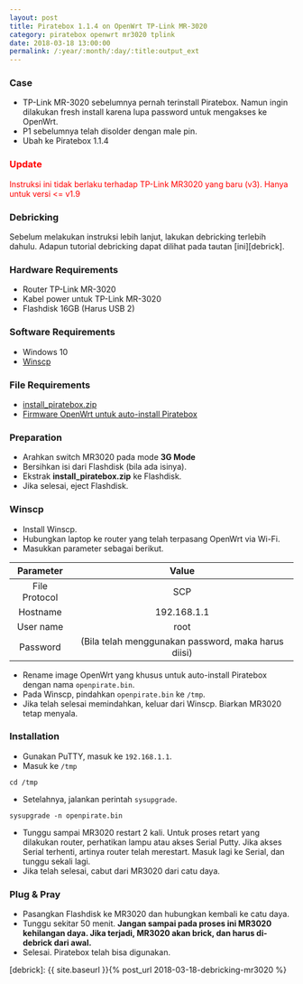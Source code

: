 ```yaml
---
layout: post
title: Piratebox 1.1.4 on OpenWrt TP-Link MR-3020
category: piratebox openwrt mr3020 tplink
date: 2018-03-18 13:00:00
permalink: /:year/:month/:day/:title:output_ext
---
```

### Case
* TP-Link MR-3020 sebelumnya pernah terinstall Piratebox. Namun ingin dilakukan fresh install karena lupa password untuk mengakses ke OpenWrt.
* P1 sebelumnya telah disolder dengan male pin.
* Ubah ke Piratebox 1.1.4

### <span style="color:red"> Update<span>
<span style="color:red"> Instruksi ini tidak berlaku terhadap TP-Link MR3020 yang baru (v3). Hanya untuk versi <= v1.9<span>

### Debricking
Sebelum melakukan instruksi lebih lanjut, lakukan debricking terlebih dahulu. Adapun tutorial debricking dapat dilihat pada tautan [ini][debrick].

### Hardware Requirements
* Router TP-Link MR-3020
* Kabel power untuk TP-Link MR-3020
* Flashdisk 16GB (Harus USB 2)

### Software Requirements
* Windows 10
* [Winscp](https://winscp.net/eng/download.php)

### File Requirements
* [install_piratebox.zip](http://stable.openwrt.piratebox.de/auto/install_piratebox.zip)
* [Firmware OpenWrt untuk auto-install Piratebox](http://stable.openwrt.piratebox.de/auto/openwrt-ar71xx-generic-tl-mr3020-v1-squashfs-factory.bin)

### Preparation
* Arahkan switch MR3020 pada mode **3G Mode**
* Bersihkan isi dari Flashdisk (bila ada isinya).
* Ekstrak **install_piratebox.zip** ke Flashdisk.
* Jika selesai, eject Flashdisk.

### Winscp
* Install Winscp.
* Hubungkan laptop ke router yang telah terpasang OpenWrt via Wi-Fi.
* Masukkan parameter sebagai berikut.

|Parameter|Value|
|:---:|:---:|
|File Protocol|SCP|
|Hostname|192.168.1.1|
|User name|root   |
|Password|(Bila telah menggunakan password, maka harus diisi)|

* Rename image OpenWrt yang khusus untuk auto-install Piratebox dengan nama `openpirate.bin`.
* Pada Winscp, pindahkan `openpirate.bin` ke `/tmp`.
* Jika telah selesai memindahkan, keluar dari Winscp. Biarkan MR3020 tetap menyala.

### Installation
* Gunakan PuTTY, masuk ke `192.168.1.1`.
* Masuk ke `/tmp`

```
cd /tmp
```

* Setelahnya, jalankan perintah `sysupgrade`.

```
sysupgrade -n openpirate.bin
```

* Tunggu sampai MR3020 restart 2 kali. Untuk proses retart yang dilakukan router, perhatikan lampu atau akses Serial Putty. Jika akses Serial terhenti, artinya router telah merestart. Masuk lagi ke Serial, dan tunggu sekali lagi.
* Jika telah selesai, cabut dari MR3020 dari catu daya.

### Plug & Pray
* Pasangkan Flashdisk ke MR3020 dan hubungkan kembali ke catu daya.
* Tunggu sekitar 50 menit. **Jangan sampai pada proses ini MR3020 kehilangan daya. Jika terjadi, MR3020 akan brick, dan harus di-debrick dari awal.**
* Selesai. Piratebox telah bisa digunakan.

[debrick]:  {{ site.baseurl }}{% post_url 2018-03-18-debricking-mr3020 %}
